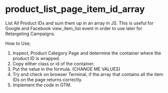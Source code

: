 # product_list_page_item_id_array
List All Product IDs and sum them up in an array in JS.
This is useful for Google and Facebook view_item_list event in order to use later for Retargeting Campaigns.

How to Use;

1. Inspect, Product Category Page and determine the container where the product ID is wrapped.
2. Copy either class or id of the container.
3. Put the value in the formula. (CHANGE ME VALUES)
4. Try and check on browser Terminal, if the array that contains all the item IDs on the page returns correctly.
5. Implement the code in GTM.
